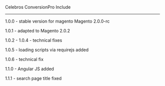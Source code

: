 Celebros ConversionPro Include

------------------------------

1.0.0 - stable version for magento Magento 2.0.0-rc

1.0.1 - adapted to Magento 2.0.2

1.0.2 - 1.0.4 - technical fixes

1.0.5 - loading scripts via requirejs added

1.0.6 - technical fix

1.1.0 - Angular JS added

1.1.1 - search page title fixed

